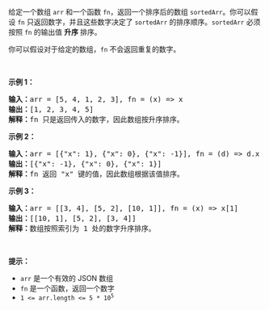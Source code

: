 <p>给定一个数组 <code>arr</code> 和一个函数 <code>fn</code>，返回一个排序后的数组 <code>sortedArr</code>。你可以假设 <code>fn</code> 只返回数字，并且这些数字决定了 <code>sortedArr</code> 的排序顺序。<code>sortedArr</code> 必须按照 <code>fn</code> 的输出值&nbsp;<strong>升序</strong> 排序。</p>

<p>你可以假设对于给定的数组，<code>fn</code> 不会返回重复的数字。</p>

<p>&nbsp;</p>

<p><strong class="example">示例 1：</strong></p>

<pre>
<b>输入：</b>arr = [5, 4, 1, 2, 3], fn = (x) =&gt; x
<b>输出：</b>[1, 2, 3, 4, 5]
<b>解释：</b>fn 只是返回传入的数字，因此数组按升序排序。
</pre>

<p><strong class="example">示例 2：</strong></p>

<pre>
<b>输入：</b>arr = [{"x": 1}, {"x": 0}, {"x": -1}], fn = (d) =&gt; d.x
<b>输出：</b>[{"x": -1}, {"x": 0}, {"x": 1}]
<b>解释：</b>fn 返回 "x" 键的值，因此数组根据该值排序。
</pre>

<p><strong class="example">示例 3：</strong></p>

<pre>
<b>输入：</b>arr = [[3, 4], [5, 2], [10, 1]], fn = (x) =&gt; x[1]
<b>输出：</b>[[10, 1], [5, 2], [3, 4]]
<b>解释：</b>数组按照索引为 1 处的数字升序排序。
</pre>

<p>&nbsp;</p>

<p><strong>提示：</strong></p>

<ul>
	<li><code>arr</code> 是一个有效的 JSON 数组</li>
	<li><code>fn</code> 是一个函数，返回一个数字</li>
	<li><code>1 &lt;=&nbsp;arr.length &lt;= 5 * 10<sup>5</sup></code></li>
</ul>
